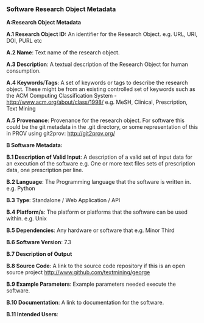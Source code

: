 ### Software Research Object Metadata ###

**A:Research Object Metadata**

**A.1 Research Object ID:** An identifier for the Research Object. e.g. URL, URI, DOI, PURL etc  

**A.2 Name**: Text name of the research object.

**A.3 Description**:  A textual description of the Research Object for human consumption. 

**A.4 Keywords**/**Tags**: A set of keywords or tags to describe the research object. 
These might be from an existing controlled set of keywords such as the ACM Computing Classification System - http://www.acm.org/about/class/1998/ e.g. MeSH, Clinical, Prescription, Text Mining  

**A.5 Provenance**: Provenance for the research object. For software this could be the git metadata in the .git directory, or some representation of this in PROV using git2prov: http://git2prov.org/

**B Software Metadata:**

**B.1 Description of Valid Input**: A description of a valid set of input data for an execution of the software e.g. One or more text files sets of prescription data, one prescription per line. 

**B.2 Language**: The Programming language that the software is written in. e.g. Python 

**B.3 Type**: Standalone / Web Application / API 

**B.4 Platform/s**: The platform or platforms that the software can be used within. e.g. Unix 

**B.5 Dependencies**: Any hardware or software that  e.g. Minor Third

**B.6 Software Version**: 7.3 

**B.7 Description of Output**

**B.8 Source Code**: A link to the source code repository if this is an open source project http://www.github.com/textmining/george 

**B.9 Example Parameters**: Example parameters needed execute the software.   

**B.10 Documentation**: A link to documentation for the software.   

**B.11 Intended Users**: 